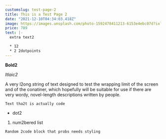 ```yaml
---
customslug: test-page-2
title: This is a Test Page 2
date: "2021-12-10T04:34:03.418Z"
image: https://images.unsplash.com/photo-1592478411213-6153e4ebc07d?ixlib=rb-1.2.1&ixid=MnwxMjA3fDB8MHxwaG90by1wYWdlfHx8fGVufDB8fHx8&auto=format&fit=crop&w=1112&q=80
price: 789
text: |-
  extra text2

  * 12
  * 2 2dotpoints
---
```


**Bold2**

_Itlaic2_

A very l2ong string of text designed to test the wrapping limit of the screen and of the conatiner, which hopefully will be suitable for use if there are very wordy, novel-length descriptions written by people.

`Text tha2t is actually code`

- dot2

1. num2bered list

```
Random 2code block that probs needs styling
```
